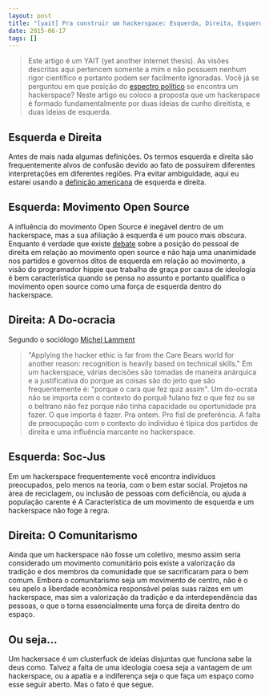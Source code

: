 ```yaml
---
layout: post
title: "[yait] Pra construir um hackerspace: Esquerda, Direita, Esquerda, Direita, Defesa."
date: 2015-06-17
tags: []
---
```


> Este artigo é um YAIT (yet another internet thesis). As visões descritas aqui pertencem somente a mim e não possuem nenhum rigor científico e portanto podem ser facilmente ignoradas.
Você já se perguntou em que posição do [espectro político](https://pt.wikipedia.org/wiki/Espectro_pol%C3%ADtico) se encontra um hackerspace? Neste artigo eu coloco a proposta que um hackerspace é formado fundamentalmente por duas ideias de cunho direitista, e duas ideias de esquerda.
<!--more-->

## Esquerda e Direita

Antes de mais nada algumas definições. Os termos esquerda e direita são frequentemente alvos de confusão devido ao fato de possuírem diferentes interpretações em diferentes regiões. Pra evitar ambiguidade, aqui eu estarei usando a [definição americana](https://en.wikipedia.org/wiki/Political_spectrum#Historical_origin_of_the_terms) de esquerda e direita.

## Esquerda: Movimento Open Source

A influência do movimento Open Source é inegável dentro de um hackerspace, mas a sua afiliação à esquerda é um pouco mais obscura. Enquanto é verdade que existe [debate](http://www.conservapedia.com/Debate:_How_do_conservatives_view_the_Open_Source_movement_and_software%3F) sobre a posição do pessoal de direita em relação ao movimento open source e não haja uma unanimidade nos partidos e governos ditos de esquerda em relação ao movimento, a visão do programador hippie que trabalha de graça por causa de ideologia é bem característica quando se pensa no assunto e portanto qualifica o movimento open source como uma força de esquerda dentro do hackerspace.

## Direita: A Do-ocracia

Segundo o sociólogo [Michel Lamment](http://www.makery.info/2015/05/04/michel-lallement-a-noisebridge-est-legitime-celui-qui-fait/?lang=en)
> "Applying the hacker ethic is far from the Care Bears world for another reason: recognition is heavily based on technical skills."
Em um hackerspace, várias decisões são tomadas de maneira anárquica e a justificativa do porque as coisas são do jeito que são frequentemente é: "porque o cara que fez quiz assim". Um do-ocrata não se importa com o contexto do porquê fulano fez o que fez ou se o beltrano não fez porque não tinha capacidade ou oportunidade pra fazer. O que importa é fazer. Pra ontem. Pro fisl de preferência. A falta de preocupação com o contexto do indivíduo é típica dos partidos de direita e uma influência marcante no hackerspace.

## Esquerda: Soc-Jus

Em um hackerspace frequentemente você encontra indivíduos preocupados, pelo menos na teoria, com o bem estar social. Projetos na área de reciclagem, ou inclusão de pessoas com deficiência, ou ajuda a população carente é A Característica de um movimento de esquerda e um hackerspace não foge à regra.

## Direita: O Comunitarismo

Ainda que um hackerspace não fosse um coletivo, mesmo assim seria considerado um movimento comunitário pois existe a valorização da tradição e dos membros da comunidade que se sacrificaram para o bem comum. Embora o comunitarismo seja um movimento de centro, não é o seu apelo a liberdade econômica responsável pelas suas raízes em um hackerspace, mas sim a valorização da tradição e da interdependência das pessoas, o que o torna essencialmente uma força de direita dentro do espaço.

## Ou seja...

Um hackersace é um clusterfuck de ideias disjuntas que funciona sabe la deus como. Talvez a falta de uma ideologia coesa seja a vantagem de um hackerspace, ou a apatia e a indiferença seja o que faça um espaço como esse seguir aberto. Mas o fato é que segue.